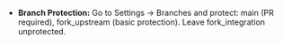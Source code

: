 - **Branch Protection:** Go to Settings → Branches and protect: main (PR required), fork_upstream (basic protection). Leave fork_integration unprotected.